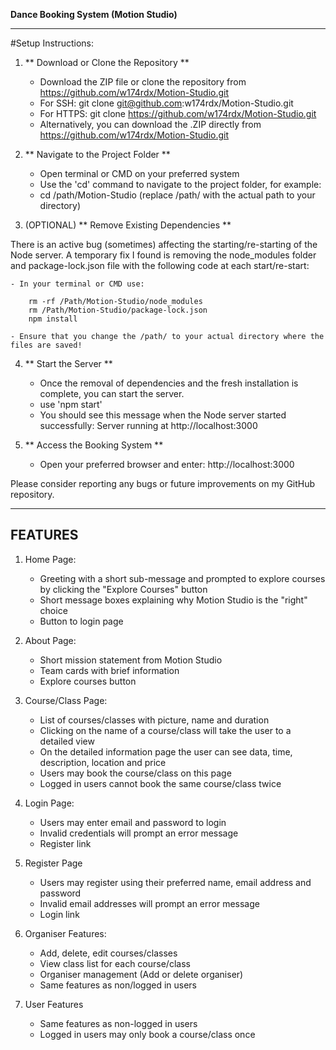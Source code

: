 **Dance Booking System (Motion Studio)**

-----------------------------------------------------

#Setup Instructions:

1. ** Download or Clone the Repository **
	- Download the ZIP file or clone the repository from https://github.com/w174rdx/Motion-Studio.git
	- For SSH: git clone git@github.com:w174rdx/Motion-Studio.git
	- For HTTPS: git clone https://github.com/w174rdx/Motion-Studio.git
	- Alternatively, you can download the .ZIP directly from https://github.com/w174rdx/Motion-Studio.git

2. ** Navigate to the Project Folder **
	- Open terminal or CMD on your preferred system
	- Use the 'cd' command to navigate to the project folder, for example:
	- cd /path/Motion-Studio (replace /path/ with the actual path to your directory)

3. (OPTIONAL) ** Remove Existing Dependencies **

There is an active bug (sometimes) affecting the starting/re-starting of the Node server. A temporary fix I found is removing the node_modules folder and package-lock.json file with the following code at each start/re-start:
	
	- In your terminal or CMD use:

		rm -rf /Path/Motion-Studio/node_modules
		rm /Path/Motion-Studio/package-lock.json
		npm install

	- Ensure that you change the /path/ to your actual directory where the files are saved!

4. ** Start the Server **
	- Once the removal of dependencies and the fresh installation is complete, you can start the server.
	- use 'npm start'
	- You should see this message when the Node server started successfully: Server running at http://localhost:3000

5. ** Access the Booking System **
	- Open your preferred browser and enter: http://localhost:3000


Please consider reporting any bugs or future improvements on my GitHub repository.

-----------------------------------------------------

## FEATURES ##

1. Home Page:
	- Greeting with a short sub-message and prompted to explore courses by clicking the "Explore Courses" button
	- Short message boxes explaining why Motion Studio is the "right" choice
	- Button to login page

2. About Page:
	- Short mission statement from Motion Studio
	- Team cards with brief information
	- Explore courses button

3. Course/Class Page:
	- List of courses/classes with picture, name and duration
	- Clicking on the name of a course/class will take the user to a detailed view
	- On the detailed information page the user can see data, time, description, location and price
	- Users may book the course/class on this page
	- Logged in users cannot book the same course/class twice

4. Login Page:
	- Users may enter email and password to login
	- Invalid credentials will prompt an error message
	- Register link

5. Register Page
	- Users may register using their preferred name, email address and password
	- Invalid email addresses will prompt an error message
	- Login link

6. Organiser Features:
	- Add, delete, edit courses/classes
	- View class list for each course/class
	- Organiser management (Add or delete organiser)
	- Same features as non/logged in users

7. User Features
	- Same features as non-logged in users
	- Logged in users may only book a course/class once



